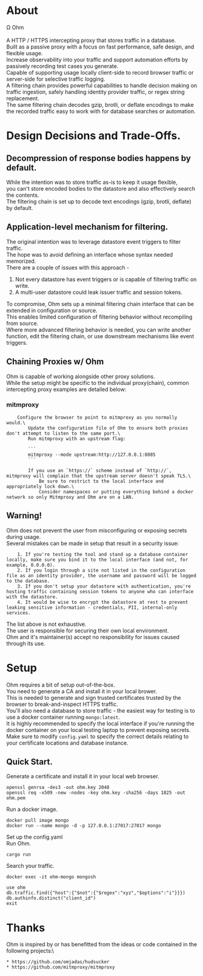 # About
Ω Ohm\
\
A HTTP / HTTPS intercepting proxy that stores traffic in a database.\
Built as a passive proxy with a focus on fast performance, safe design, and flexible usage.\
Increase observability into your traffic and support automation efforts by passively recording test cases you generate.\
Capable of supporting usage locally client-side to record browser traffic or server-side for selective traffic logging.\
A filtering chain provides powerful capabilities to handle decision making on traffic ingestion, safely handling identity provider traffic, or regex string replacement.\
The same filtering chain decodes gzip, brotli, or deflate encodings to make the recorded traffic easy to work with for database searches or automation.

# Design Decisions and Trade-Offs.

## Decompression of response bodies happens by default.
While the intention was to store traffic as-is to keep it usage flexible,\
you can't store encoded bodies to the datastore and also effectively search the contents.\
The filtering chain is set up to decode text encodings (gzip, brotli, deflate) by default.

## Application-level mechanism for filtering.
The original intention was to leverage datastore event triggers to filter traffic.\
The hope was to avoid defining an interface whose syntax needed memorized.\
There are a couple of issues with this approach -
1. Not every datastore has event triggers or is capable of filtering traffic on write.
2. A multi-user datastore could leak issuer traffic and session tokens.

To compromise, Ohm sets up a minimal filtering chain interface that can be extended in configuration or source.\
This enables limited configuration of filtering behavior without recompiling from source.\
Where more advanced filtering behavior is needed, you can write another function, edit the filtering chain, or use downstream mechanisms like event triggers.

## Chaining Proxies w/ Ohm

Ohm is capable of working alongside other proxy solutions.\
While the setup might be specific to the individual proxy(chain), common intercepting proxy examples are detailed below:

### mitmproxy

        Configure the browser to point to mitmproxy as you normally would.\
            Update the configuration file of Ohm to ensure both proxies don't attempt to listen to the same port.\
            Run mitmproxy with an upstream flag:

            ```
            mitmproxy --mode upstream:http://127.0.0.1:8085
            ```

            If you use an `https://` scheme instead of `http://`, mitmproxy will complain that the upstream server doesn't speak TLS.\
                Be sure to restrict to the local interface and appropriately lock down.\
                Consider namespaces or putting everything behind a docker network so only Mitmproxy and Ohm are on a LAN.
## Warning!

Ohm does not prevent the user from misconfiguring or exposing secrets during usage.\
Several mistakes can be made in setup that result in a security issue:
        
        1. If you're testing the tool and stand up a database container locally, make sure you bind it to the local interface (and not, for example, 0.0.0.0).
        2. If you login through a site not listed in the configuration file as an identity provider, the username and password will be logged to the database.
        3. If you don't setup your datastore with authentication, you're hosting traffic containing session tokens to anyone who can interface with the datastore.
        4. It would be wise to encrypt the datastore at rest to prevent leaking sensitive information - credentials, PII, internal-only services.

The list above is not exhaustive.\
The user is responsible for securing their own local environment.\
Ohm and it's maintainer(s) accept no responsibility for issues caused through its use.

# Setup

Ohm requires a bit of setup out-of-the-box.\
You need to generate a CA and install it in your local brower.\
This is needed to generate and sign trusted certificates trusted by the browser to break-and-inspect HTTPS traffic.\
You'll also need a database to store traffic - the easiest way for testing is to use a docker container running `mongo:latest`.\
It is highly recommended to specify the local interface if you're running the docker container on your local testing laptop to prevent exposing secrets.\
Make sure to modify `config.yaml` to specify the correct details relating to your certificate locations and database instance.

## Quick Start.

Generate a certificate and install it in your local web browser.

```
openssl genrsa -des3 -out ohm.key 2048
openssl req -x509 -new -nodes -key ohm.key -sha256 -days 1825 -out ohm.pem

```

Run a docker image.

```
docker pull image mongo
docker run --name mongo -d -p 127.0.0.1:27017:27017 mongo
```

Set up the config.yaml \
Run Ohm.

```
cargo run
```

Search your traffic.

```
docker exec -it ohm-mongo mongosh

use ohm
db.traffic.find({"host":{"$not":{"$regex":"xyz","$options":"i"}}})
db.authinfo.distinct("client_id")
exit
```



# Thanks

Ohm is inspired by or has benefitted from the ideas or code contained in the following projects:\

    * https://github.com/omjadas/hudsucker
    * https://github.com/mitmproxy/mitmproxy
